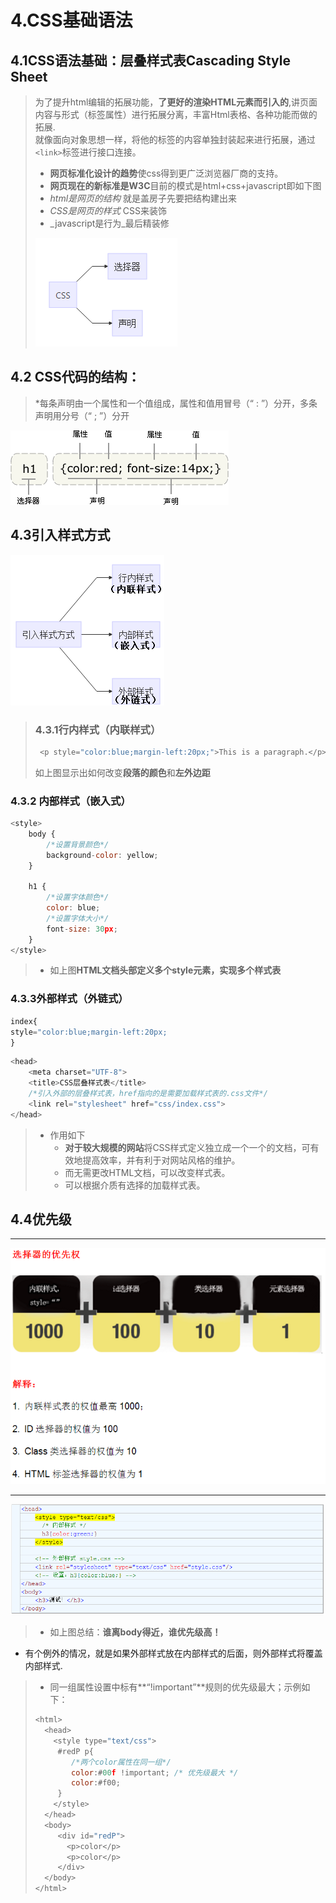 # 4.CSS基础语法

## 4.1CSS语法基础：层叠样式表Cascading Style Sheet

> 为了提升html编辑的拓展功能，**了更好的渲染HTML元素而引入的**,讲页面内容与形式（标签属性）进行拓展分离，丰富Html表格、各种功能而做的拓展.  
> 就像面向对象思想一样，将他的标签的内容单独封装起来进行拓展，通过`<link>`标签进行接口连接。
>
> * **网页标准化设计的趋势**使css得到更广泛浏览器厂商的支持。
> * **网页现在的新标准是W3C**目前的模式是html+css+javascript即如下图
> * _html是网页的结构_ 就是盖房子先要把结构建出来
> * _CSS是网页的样式_ CSS来装饰
> * _javascript是行为_最后精装修 
>
> ![](/assets/css主要组成.png)

## 4.2 **CSS代码的结构：**

> \*每条声明由一个属性和一个值组成，属性和值用冒号（“ : ”）分开，多条声明用分号（“ ; ”）分开

![](/assets/css_selector.gif)

## 4.3引入样式方式

![](/assets/yinru.png)

> ### 4.3.1行内样式（内联样式）
>
> ```js
>  <p style="color:blue;margin-left:20px;">This is a paragraph.</p>
> ```
>
> 如上图显示出如何改变**段落的颜色**和**左外边距**

### 4.3.2 内部样式（嵌入式）

```js
<style>
    body {
        /*设置背景颜色*/
        background-color: yellow;
    }

    h1 {
        /*设置字体颜色*/
        color: blue;
        /*设置字体大小*/
        font-size: 30px;
    }
</style>
```

> * 如上图**HTML文档头部定义多个style元素，实现多个样式表**

### 4.3.3外部样式（外链式）

```js
index{
style="color:blue;margin-left:20px;
}
```

```js
<head>
    <meta charset="UTF-8">
    <title>CSS层叠样式表</title>
    /*引入外部的层叠样式表，href指向的是需要加载样式表的.css文件*/
    <link rel="stylesheet" href="css/index.css">
</head>
```

> * 作用如下
>   * **对于较大规模的网站**将CSS样式定义独立成一个一个的文档，可有效地提高效率，并有利于对网站风格的维护。
>   * 而无需更改HTML文档，可以改变样式表。
>   * 可以根据介质有选择的加载样式表。

## 4.4优先级
***
![](/assets/youxianji2.png)
***
![](/assets/youxianji.png)

> * 如上图总结：**谁离body得近，谁优先级高！**
* 有个例外的情况，就是如果外部样式放在内部样式的后面，则外部样式将覆盖内部样式.
> * 同一组属性设置中标有**“!important”**规则的优先级最大；示例如下：
>
> ```js
> <html>
>   <head>
>     <style type="text/css">
>      #redP p{
>         /*两个color属性在同一组*/
>         color:#00f !important; /* 优先级最大 */
>         color:#f00;
>      }
>     </style>
>   </head>
>   <body>
>      <div id="redP">
>        <p>color</p>
>        <p>color</p>
>      </div>
>   </body>
> </html>
> ```



